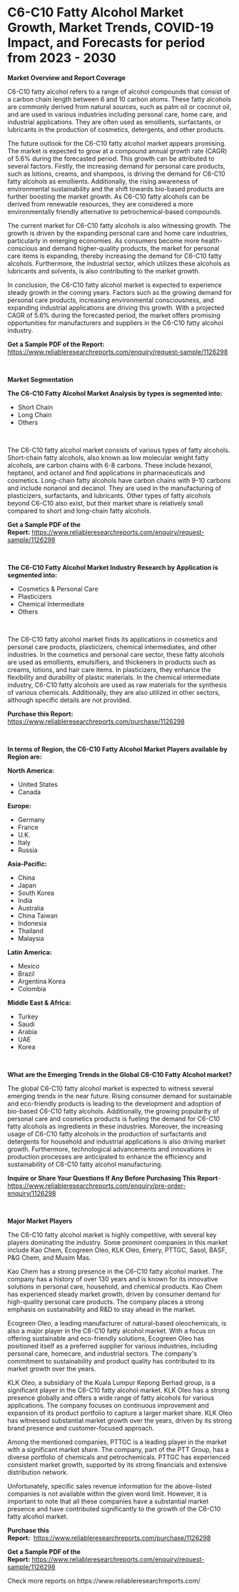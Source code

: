 <p><h1>C6-C10 Fatty Alcohol Market Growth, Market Trends, COVID-19 Impact, and Forecasts for period from 2023 - 2030</h1></p><p><strong>Market Overview and Report Coverage</strong></p>
<p><p>C6-C10 fatty alcohol refers to a range of alcohol compounds that consist of a carbon chain length between 6 and 10 carbon atoms. These fatty alcohols are commonly derived from natural sources, such as palm oil or coconut oil, and are used in various industries including personal care, home care, and industrial applications. They are often used as emollients, surfactants, or lubricants in the production of cosmetics, detergents, and other products.</p><p>The future outlook for the C6-C10 fatty alcohol market appears promising. The market is expected to grow at a compound annual growth rate (CAGR) of 5.6% during the forecasted period. This growth can be attributed to several factors. Firstly, the increasing demand for personal care products, such as lotions, creams, and shampoos, is driving the demand for C6-C10 fatty alcohols as emollients. Additionally, the rising awareness of environmental sustainability and the shift towards bio-based products are further boosting the market growth. As C6-C10 fatty alcohols can be derived from renewable resources, they are considered a more environmentally friendly alternative to petrochemical-based compounds.</p><p>The current market for C6-C10 fatty alcohols is also witnessing growth. The growth is driven by the expanding personal care and home care industries, particularly in emerging economies. As consumers become more health-conscious and demand higher-quality products, the market for personal care items is expanding, thereby increasing the demand for C6-C10 fatty alcohols. Furthermore, the industrial sector, which utilizes these alcohols as lubricants and solvents, is also contributing to the market growth.</p><p>In conclusion, the C6-C10 fatty alcohol market is expected to experience steady growth in the coming years. Factors such as the growing demand for personal care products, increasing environmental consciousness, and expanding industrial applications are driving this growth. With a projected CAGR of 5.6% during the forecasted period, the market offers promising opportunities for manufacturers and suppliers in the C6-C10 fatty alcohol industry.</p></p>
<p><strong>Get a Sample PDF of the Report:</strong> <a href="https://www.reliableresearchreports.com/enquiry/request-sample/1126298">https://www.reliableresearchreports.com/enquiry/request-sample/1126298</a></p>
<p>&nbsp;</p>
<p><strong>Market Segmentation</strong></p>
<p><strong>The C6-C10 Fatty Alcohol Market Analysis by types is segmented into:</strong></p>
<p><ul><li>Short Chain</li><li>Long Chain</li><li>Others</li></ul></p>
<p>&nbsp;</p>
<p><p>The C6-C10 fatty alcohol market consists of various types of fatty alcohols. Short-chain fatty alcohols, also known as low molecular weight fatty alcohols, are carbon chains with 6-8 carbons. These include hexanol, heptanol, and octanol and find applications in pharmaceuticals and cosmetics. Long-chain fatty alcohols have carbon chains with 9-10 carbons and include nonanol and decanol. They are used in the manufacturing of plasticizers, surfactants, and lubricants. Other types of fatty alcohols beyond C6-C10 also exist, but their market share is relatively small compared to short and long-chain fatty alcohols.</p></p>
<p><strong>Get a Sample PDF of the Report:</strong>&nbsp;<a href="https://www.reliableresearchreports.com/enquiry/request-sample/1126298">https://www.reliableresearchreports.com/enquiry/request-sample/1126298</a></p>
<p>&nbsp;</p>
<p><strong>The C6-C10 Fatty Alcohol Market Industry Research by Application is segmented into:</strong></p>
<p><ul><li>Cosmetics & Personal Care</li><li>Plasticizers</li><li>Chemical Intermediate</li><li>Others</li></ul></p>
<p>&nbsp;</p>
<p><p>The C6-C10 fatty alcohol market finds its applications in cosmetics and personal care products, plasticizers, chemical intermediates, and other industries. In the cosmetics and personal care sector, these fatty alcohols are used as emollients, emulsifiers, and thickeners in products such as creams, lotions, and hair care items. In plasticizers, they enhance the flexibility and durability of plastic materials. In the chemical intermediate industry, C6-C10 fatty alcohols are used as raw materials for the synthesis of various chemicals. Additionally, they are also utilized in other sectors, although specific details are not provided.</p></p>
<p><strong>Purchase this Report:</strong>&nbsp; <a href="https://www.reliableresearchreports.com/purchase/1126298">https://www.reliableresearchreports.com/purchase/1126298</a></p>
<p>&nbsp;</p>
<p><strong>In terms of Region, the C6-C10 Fatty Alcohol Market Players available by Region are:</strong></p>
<p>
    <p> <strong> North America: </strong>
        <ul>
            <li>United States</li>
            <li>Canada</li>
        </ul>
        </p> 
    <p> <strong> Europe: </strong>
        <ul>
            <li>Germany</li>
            <li>France</li>
            <li>U.K.</li>
            <li>Italy</li>
            <li>Russia</li>
        </ul>
        </p> 
    <p> <strong> Asia-Pacific: </strong>
        <ul>
            <li>China</li>
            <li>Japan</li>
            <li>South Korea</li>
            <li>India</li>
            <li>Australia</li>
            <li>China Taiwan</li>
            <li>Indonesia</li>
            <li>Thailand</li>
            <li>Malaysia</li>
        </ul>
        </p> 
    <p> <strong> Latin America: </strong>
        <ul>
            <li>Mexico</li>
            <li>Brazil</li>
            <li>Argentina Korea</li>
            <li>Colombia</li>
        </ul>
        </p> 
    <p> <strong> Middle East & Africa: </strong>
        <ul>
            <li>Turkey</li>
            <li>Saudi</li>
            <li>Arabia</li>
            <li>UAE</li>
            <li>Korea</li>
        </ul>
    </p>
    </p>
<p>&nbsp;</p>
<p><strong>What are the Emerging Trends in the Global C6-C10 Fatty Alcohol market?</strong></p>
<p><p>The global C6-C10 fatty alcohol market is expected to witness several emerging trends in the near future. Rising consumer demand for sustainable and eco-friendly products is leading to the development and adoption of bio-based C6-C10 fatty alcohols. Additionally, the growing popularity of personal care and cosmetics products is fueling the demand for C6-C10 fatty alcohols as ingredients in these industries. Moreover, the increasing usage of C6-C10 fatty alcohols in the production of surfactants and detergents for household and industrial applications is also driving market growth. Furthermore, technological advancements and innovations in production processes are anticipated to enhance the efficiency and sustainability of C6-C10 fatty alcohol manufacturing.</p></p>
<p><strong>Inquire or Share Your Questions If Any Before Purchasing This Report</strong>- <a href="https://www.reliableresearchreports.com/enquiry/pre-order-enquiry/1126298">https://www.reliableresearchreports.com/enquiry/pre-order-enquiry/1126298</a></p>
<p>&nbsp;</p>
<p><strong>Major Market Players</strong></p>
<p><p>The C6-C10 fatty alcohol market is highly competitive, with several key players dominating the industry. Some prominent companies in this market include Kao Chem, Ecogreen Oleo, KLK Oleo, Emery, PTTGC, Sasol, BASF, P&G Chem, and Musim Mas.</p><p>Kao Chem has a strong presence in the C6-C10 fatty alcohol market. The company has a history of over 130 years and is known for its innovative solutions in personal care, household, and chemical products. Kao Chem has experienced steady market growth, driven by consumer demand for high-quality personal care products. The company places a strong emphasis on sustainability and R&D to stay ahead in the market.</p><p>Ecogreen Oleo, a leading manufacturer of natural-based oleochemicals, is also a major player in the C6-C10 fatty alcohol market. With a focus on offering sustainable and eco-friendly solutions, Ecogreen Oleo has positioned itself as a preferred supplier for various industries, including personal care, homecare, and industrial sectors. The company's commitment to sustainability and product quality has contributed to its market growth over the years.</p><p>KLK Oleo, a subsidiary of the Kuala Lumpur Kepong Berhad group, is a significant player in the C6-C10 fatty alcohol market. KLK Oleo has a strong presence globally and offers a wide range of fatty alcohols for various applications. The company focuses on continuous improvement and expansion of its product portfolio to capture a larger market share. KLK Oleo has witnessed substantial market growth over the years, driven by its strong brand presence and customer-focused approach.</p><p>Among the mentioned companies, PTTGC is a leading player in the market with a significant market share. The company, part of the PTT Group, has a diverse portfolio of chemicals and petrochemicals. PTTGC has experienced consistent market growth, supported by its strong financials and extensive distribution network.</p><p>Unfortunately, specific sales revenue information for the above-listed companies is not available within the given word limit. However, it is important to note that all these companies have a substantial market presence and have contributed significantly to the growth of the C6-C10 fatty alcohol market.</p></p>
<p><strong>Purchase this Report:</strong>&nbsp;&nbsp;<a href="https://www.reliableresearchreports.com/purchase/1126298">https://www.reliableresearchreports.com/purchase/1126298</a></p>
<p></p>
<p><strong>Get a Sample PDF of the Report:</strong>&nbsp;<a href="https://www.reliableresearchreports.com/enquiry/request-sample/1126298">https://www.reliableresearchreports.com/enquiry/request-sample/1126298</a></p>
<p>Check more reports on https://www.reliableresearchreports.com/</p>